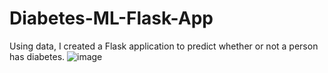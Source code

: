 # Diabetes-ML-Flask-App
Using data, I created a Flask application to predict whether or not a person has diabetes. 
![image](![image](https://user-images.githubusercontent.com/92960387/194311742-94ecb778-2cdf-4d67-a928-d9c7ffc6a12e.png))
